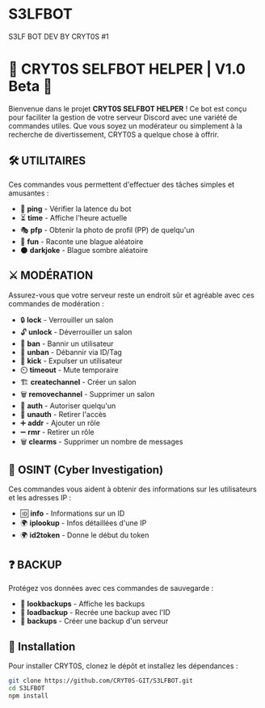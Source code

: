 # S3LFBOT
S3LF BOT DEV BY CRYT0S #1 

# 📜 CRYT0S SELFBOT HELPER | V1.0 Beta 📜

Bienvenue dans le projet **CRYT0S SELFBOT HELPER** ! Ce bot est conçu pour faciliter la gestion de votre serveur Discord avec une variété de commandes utiles. Que vous soyez un modérateur ou simplement à la recherche de divertissement, CRYT0S a quelque chose à offrir.

## 🛠️ UTILITAIRES

Ces commandes vous permettent d'effectuer des tâches simples et amusantes :

- 🔔 **ping** - Vérifier la latence du bot
- ⏳ **time** - Affiche l'heure actuelle
- 🎭 **pfp** - Obtenir la photo de profil (PP) de quelqu'un
- 🤣 **fun** - Raconte une blague aléatoire
- 🌑 **darkjoke** - Blague sombre aléatoire

## ⚔️ MODÉRATION

Assurez-vous que votre serveur reste un endroit sûr et agréable avec ces commandes de modération :

- 🔒 **lock** - Verrouiller un salon
- 🔓 **unlock** - Déverrouiller un salon
- 🔨 **ban** - Bannir un utilisateur
- 🛑 **unban** - Débannir via ID/Tag
- 👢 **kick** - Expulser un utilisateur
- ⏲️ **timeout** - Mute temporaire
- 🏗️ **createchannel** - Créer un salon
- 🗑️ **removechannel** - Supprimer un salon
- 🔑 **auth** - Autoriser quelqu'un
- 🚫 **unauth** - Retirer l'accès
- ➕ **addr** - Ajouter un rôle
- ➖ **rmr** - Retirer un rôle
- 🗑️ **clearms** - Supprimer un nombre de messages

## 🔎 OSINT (Cyber Investigation)

Ces commandes vous aident à obtenir des informations sur les utilisateurs et les adresses IP :

- 🆔 **info** - Informations sur un ID
- 🌍 **iplookup** - Infos détaillées d'une IP
- 🌍 **id2token** - Donne le début du token

## ❓ BACKUP

Protégez vos données avec ces commandes de sauvegarde :

- 📜 **lookbackups** - Affiche les backups
- 📜 **loadbackup** - Recrée une backup avec l'ID
- 📜 **backups** - Créer une backup d'un serveur

## 🚀 Installation

Pour installer CRYT0S, clonez le dépôt et installez les dépendances :

```bash
git clone https://github.com/CRYT0S-GIT/S3LFBOT.git
cd S3LFBOT
npm install
